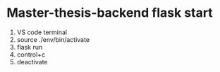 # Master-thesis-backend flask start

1. VS code terminal
2. source ./env/bin/activate
3. flask run
4. control+c
5. deactivate  
